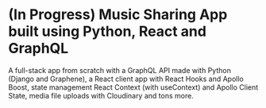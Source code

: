 # (In Progress) Music Sharing App built using Python, React and GraphQL

A full-stack app from scratch with a GraphQL API made with Python (Django and Graphene), a React client app with React Hooks and Apollo Boost, state management React Context (with useContext) and Apollo Client State, media file uploads with Cloudinary and tons more.
